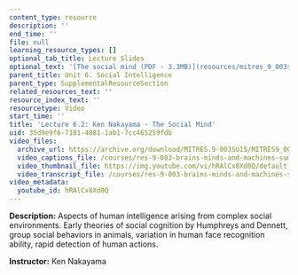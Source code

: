 ```yaml
---
content_type: resource
description: ''
end_time: ''
file: null
learning_resource_types: []
optional_tab_title: Lecture Slides
optional_text: '[The social mind (PDF - 3.3MB)](resources/mitres_9_003sum15_lec6-2)'
parent_title: Unit 6. Social Intelligence
parent_type: SupplementalResourceSection
related_resources_text: ''
resource_index_text: ''
resourcetype: Video
start_time: ''
title: 'Lecture 6.2: Ken Nakayama - The Social Mind'
uid: 35d9e9f6-7181-4881-1ab1-7cc465259fdb
video_files:
  archive_url: https://archive.org/download/MITRES.9-003SU15/MITRES9_003SU15_Lecture_6-2_300k.mp4
  video_captions_file: /courses/res-9-003-brains-minds-and-machines-summer-course-summer-2015/ceb3223795d5545f93bd69a6bc57dd53_hRAlCx8Xd0Q.vtt
  video_thumbnail_file: https://img.youtube.com/vi/hRAlCx8Xd0Q/default.jpg
  video_transcript_file: /courses/res-9-003-brains-minds-and-machines-summer-course-summer-2015/5f30d168bd1faef4e3ed0fd1b767d885_hRAlCx8Xd0Q.pdf
video_metadata:
  youtube_id: hRAlCx8Xd0Q
---
```


**Description:** Aspects of human intelligence arising from complex social environments. Early theories of social cognition by Humphreys and Dennett, group social behaviors in animals, variation in human face recognition ability, rapid detection of human actions.

**Instructor:** Ken Nakayama